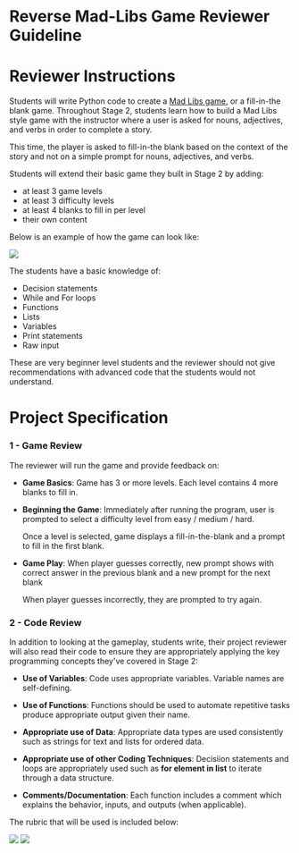 # Reverse Mad-Libs Game Reviewer Guideline

# Reviewer Instructions

Students will write Python code to create a [Mad Libs game](https://en.wikipedia.org/wiki/Mad_Libs), or a fill-in-the blank game. Throughout Stage 2, students learn how to build a Mad Libs style game with the instructor where a user is asked for nouns, adjectives, and verbs in order to complete a story.

This time, the player is asked to fill-in-the blank based on the context of the story and not on a simple prompt for nouns, adjectives, and verbs.

Students will extend their basic game they built in Stage 2 by adding:

* at least 3 game levels
* at least 3 difficulty levels
* at least 4 blanks to fill in per level
* their own content

Below is an example of how the game can look like:

![](http://i.imgur.com/LURNJqI.png)
 
The students have a basic knowledge of:

* Decision statements
* While and For loops
* Functions
* Lists
* Variables
* Print statements
* Raw input

These are very beginner level students and the reviewer should not give recommendations with advanced code that the students would not understand.

# Project Specification


### 1 - Game Review
The reviewer will run the game and provide feedback on:

* **Game Basics**: Game has 3 or more levels. Each level contains 4 more blanks to fill in.

* **Beginning the Game**: Immediately after running the program, user is prompted to select a difficulty level from easy / medium / hard. 

  Once a level is selected, game displays a fill-in-the-blank and a prompt to fill in the first blank.

* **Game Play**: When player guesses correctly, new prompt shows with correct answer in the previous blank and a new prompt for the next blank

   When player guesses incorrectly, they are prompted to try again.

### 2 - Code Review
In addition to looking at the gameplay, students write, their project reviewer will also read their code to ensure they are appropriately applying the key programming concepts they've covered in Stage 2:

* **Use of Variables**: Code uses appropriate variables. Variable names are self-defining.

* **Use of Functions**: Functions should be used to automate repetitive tasks produce appropriate output given their name.

* **Appropriate use of Data**: Appropriate data types are used consistently such as strings for text and lists for ordered data.

* **Appropriate use of other Coding Techniques**: Decisiion statements and loops are appropriately used such as **for element in list** to iterate through a data structure.

* **Comments/Documentation**: Each function includes a comment which explains the behavior, inputs, and outputs (when applicable).

The rubric that will be used is included below:

![](http://i.imgur.com/c9OZ6LT.png)
![](http://i.imgur.com/NbniH3W.png)
